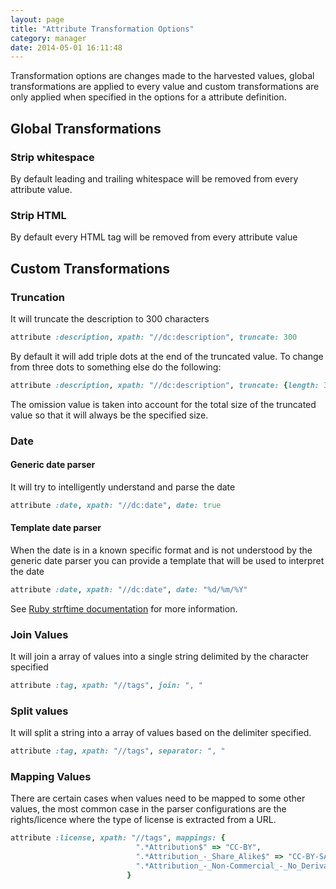 ```yaml
---
layout: page
title: "Attribute Transformation Options"
category: manager
date: 2014-05-01 16:11:48
---
```


Transformation options are changes made to the harvested values, global transformations are applied to every value and custom transformations are only applied when specified in the options for a attribute definition.

## Global Transformations

### Strip whitespace

By default leading and trailing whitespace will be removed from every attribute value.

### Strip HTML

By default every HTML tag will be removed from every attribute value

## Custom Transformations

### Truncation

It will truncate the description to 300 characters

```ruby
attribute :description, xpath: "//dc:description", truncate: 300
```

By default it will add triple dots at the end of the truncated value. To change from three dots to something else do the following:

```ruby
attribute :description, xpath: "//dc:description", truncate: {length: 300, omission: "....."}
```

The omission value is taken into account for the total size of the truncated value so that it will always be the specified size.

### Date
#### Generic date parser
It will try to intelligently understand and parse the date

```ruby
attribute :date, xpath: "//dc:date", date: true
```

#### Template date parser
When the date is in a known specific format and is not understood by the generic date parser you can provide a template that will be used to interpret the date

```ruby
attribute :date, xpath: "//dc:date", date: "%d/%m/%Y"
```

See [Ruby strftime documentation](http://ruby-doc.org/stdlib-1.9.3/libdoc/date/rdoc/DateTime.html#method-i-strftime) for more information.

### Join Values

It will join a array of values into a single string delimited by the character specified

```ruby
attribute :tag, xpath: "//tags", join: ", "
```

### Split values

It will split a string into a array of values based on the delimiter specified.

```ruby
attribute :tag, xpath: "//tags", separator: ", "
```

### Mapping Values

There are certain cases when values need to be mapped to some other values, the most common case in the parser configurations are the rights/licence where the type of license is extracted from a URL.

```ruby
attribute :license, xpath: "//tags", mappings: {
                            ".*Attribution$" => "CC-BY",
                            ".*Attribution_-_Share_Alike$" => "CC-BY-SA",
                            ".*Attribution_-_Non-Commercial_-_No_Derivatives$" => "CC-BY-NC-ND"
                          }
```
